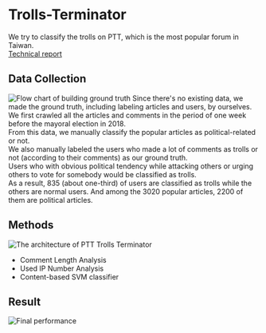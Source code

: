 # Trolls-Terminator
We try to classify the trolls on PTT, which is the most popular forum in Taiwan.  
[Technical report](https://github.com/joeychang0204/Trolls-Terminator/blob/master/documents/report.pdf)

## Data Collection
![Flow chart of building ground truth](https://github.com/joeychang0204/Trolls-Terminator/blob/master/documents/data.png)
Since there's no existing data, we made the ground truth, including labeling articles and users, by ourselves.  
We first crawled all the articles and comments in the period of one week before the mayoral election in 2018.  
From this data, we manually classify the popular articles as political-related or not.  
We also manually labeled the users who made a lot of comments as trolls or not (according to their comments) as our ground truth.  
Users who with obvious political tendency while attacking others or urging others to vote for somebody would be classified as trolls.  
As a result, 835 (about one-third) of users are classified as trolls while the others are normal users. And among the 3020 popular articles, 2200 of them are political articles.


## Methods

![The architecture of PTT Trolls Terminator](https://github.com/joeychang0204/Trolls-Terminator/blob/master/documents/overview.png)
* Comment Length Analysis
* Used IP Number Analysis
* Content-based SVM classifier


## Result
![Final performance](https://github.com/joeychang0204/Trolls-Terminator/blob/master/documents/result.png)
